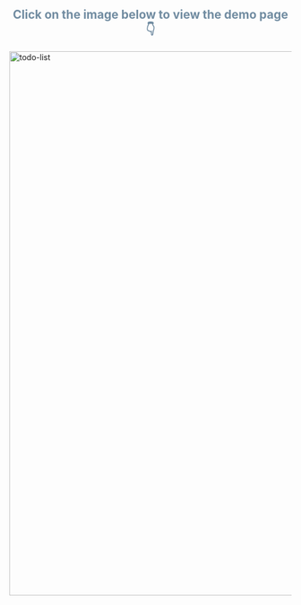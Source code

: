 <h2 style="text-align: center; color: #718ca1;">Click on the image below to view the demo page👇</h2>
<a href="https://codepen.io/soyeon-lee-the-typescripter/full/wvOoapr"><img width="970" alt="todo-list" src="https://github.com/leeyirie/To-do-list/assets/84645739/3623784c-3287-4f54-8f60-011a12f6897f"></a>
